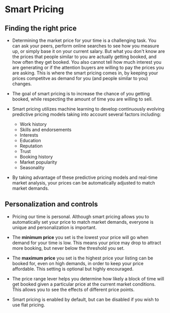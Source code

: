 # Smart Pricing

## Finding the right price

* Determining the market price for your time is a challenging task. You can ask your peers, perform online searches to see how you measure up, or simply base it on your current salary. But what you don't know are the prices that people similar to you are actually getting booked, and how often they get booked. You also cannot tell how much interest you are generating or if the attention buyers are willing to pay the prices you are asking. This is where the smart pricing comes in, by keeping your prices competitve as demand for you (and people similar to you) changes.

* The goal of smart pricing is to increase the chance of you getting booked, while respecting the amount of time you are willing to sell.

* Smart pricing utilizes machine learning to develop continuously evolving predictive pricing models taking into account several factors including:
    - Work history
    - Skills and endorsements
    - Interests
    - Education
    - Reputation
    - Trust
    - Booking history
    - Market popularity
    - Seasonality
    
* By taking advantage of these predictive pricing models and real-time market analysis, your prices can be automatically adjusted to match market demands.
    
## Personalization and controls

* Pricing our time is personal. Although smart pricing allows you to automatically set your price to match market demands, everyone is unique and personalization is important.

* The <strong>minimum price</strong> you set is the lowest your price will go when demand for your time is low. This means your price may drop to attract more booking, but never below the threshold you set.

* The <strong>maximum price</strong> you set is the highest price your listing can be booked for, even on high demands, in order to keep your price affordable. This setting is optional but highly encouraged.

* The price range lever helps you determine how likely a block of time will get booked given a particular price at the current market conditions. This allows you to see the effects of different price points.

* Smart pricing is enabled by default, but can be disabled if you wish to use flat pricing.